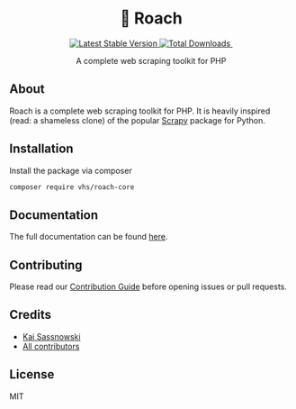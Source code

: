<h1 align="center">
    🐴 Roach
</h1>

<p align="center">
<a href="https://packagist.org/packages/roach-php/core">
    <img src="http://poser.pugx.org/roach-php/core/v" alt="Latest Stable Version" />
</a>

<a href="https://packagist.org/packages/roach-php/core">
    <img src="http://poser.pugx.org/roach-php/core/downloads" alt="Total Downloads" />
</a>

<a href="https://github.com/roach-php/core/actions/workflows/run-tests.yml">
    <img src="https://github.com/roach-php/core/actions/workflows/run-tests.yml/badge.svg" alt="">
</a> 
</p>

<p align="center">A complete web scraping toolkit for PHP</p>

## About

Roach is a complete web scraping toolkit for PHP. It is heavily inspired (read: a shameless clone) of the popular [Scrapy](https://docs.scrapy.org)
package for Python.

## Installation

Install the package via composer

```bash
composer require vhs/roach-core
```

## Documentation

The full documentation can be found [here](https://roach-php.dev).

## Contributing

Please read our [Contribution Guide][contribution-guide] before opening issues 
or pull requests.

## Credits

- [Kai Sassnowski](https://github.com/ksassnowski)
- [All contributors](https://github.com/roach-php/core/contributors)

## License

MIT

[contribution-guide]: https://github.com/roach-php/core/blob/main/CONTRIBUTING.md